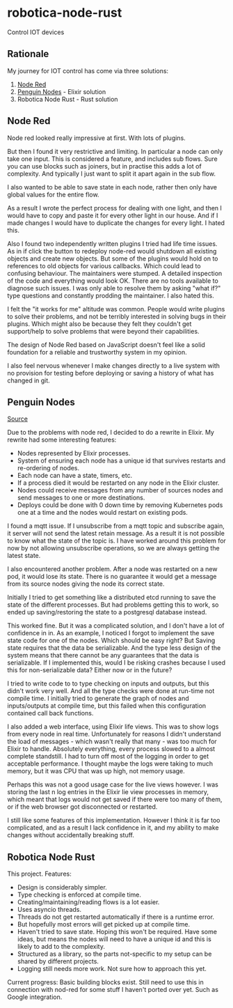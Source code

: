 # robotica-node-rust
Control IOT devices

## Rationale

My journey for IOT control has come via three solutions:

1. [Node Red](https://nodered.org/)
2. [Penguin Nodes](https://github.com/brianmay/penguin_nodes/) - Elixir solution
3. Robotica Node Rust - Rust solution

## Node Red

Node red looked really impressive at first. With lots of plugins.

But then I found it very restrictive and limiting. In particular a node can only take one input. This is considered a feature, and includes sub flows. Sure you can use blocks such as joiners, but in practise this adds a lot of complexity. And typically I just want to split it apart again in the sub flow.

I also wanted to be able to save state in each node, rather then only have global values for the entire flow.

As a result I wrote the perfect process for dealing with one light, and then I would have to copy and paste it for every other light in our house. And if I made changes I would have to duplicate the changes for every light. I hated this.

Also I found two independently written plugins I tried had life time issues. As in if click the button to redeploy node-red would shutdown all existing objects and create new objects. But some of the plugins would hold on to references to old objects for various callbacks. Which could lead to confusing behaviour. The maintainers were stumped. A detailed inspection of the code and everything would look OK. There are no tools available to diagnose such issues. I was only able to resolve them by asking "what if?" type questions and constantly prodding the maintainer. I also hated this.

I felt the "it works for me" altitude was common. People would write plugins to solve their problems, and not be terribly interested in solving bugs in their plugins. Which might also be because they felt they couldn't get support/help to solve problems that were beyond their capabilities.

The design of Node Red based on JavaScript doesn't feel like a solid foundation for a reliable and trustworthy system in my opinion.

I also feel nervous whenever I make changes directly to a live system with no provision for testing before deploying or saving a history of what has changed in git.

## Penguin Nodes

[Source](https://github.com/brianmay/penguin_nodes/)

Due to the problems with node red, I decided to do a rewrite in Elixir. My rewrite had some interesting features:

* Nodes represented by Elixir processes.
* System of ensuring each node has a unique id that survives restarts and re-ordering of nodes.
* Each node can have a state, timers, etc.
* If a process died it would be restarted on any node in the Elixir cluster.
* Nodes could receive messages from any number of sources nodes and send messages to one or more destinations.
* Deploys could be done with 0 down time by removing Kubernetes pods one at a time and the nodes would restart on existing pods.

I found a mqtt issue. If I unsubscribe from a mqtt topic and subscribe again, it server will not send the latest retain message. As a result it is not possible to know what the state of the topic is. I have worked around this problem for now by not allowing unsubscribe operations, so we are always getting the latest state.

I also encountered another problem. After a node was restarted on a new pod, it would lose its state. There is no guarantee it would get a message from its source nodes giving the node its correct state.

Initially I tried to get something like a distributed etcd running to save the state of the different processes. But had problems getting this to work, so ended up saving/restoring the state to a postgresql database instead.

This worked fine. But it was a complicated solution, and I don't have a lot of confidence in in. As an example, I noticed I forgot to implement the save state code for one of the nodes. Which should be easy right? But Saving state requires that the data be serializable. And the type less design of the system means that there cannot be any guarantees that the data is serializable. If I implemented this, would I be risking crashes because I used this for non-serializable data? Either now or in the future?

I tried to write code to to type checking on inputs and outputs, but this didn't work very well. And all the type checks were done at run-time not compile time. I initially tried to generate the graph of nodes and inputs/outputs at compile time, but this failed when this
configuration contained call back functions.

I also added a web interface, using Elixir life views. This was to show logs from every node in real time. Unfortunately for reasons I didn't understand the load of messages - which wasn't really that many - was too much for Elixir to handle. Absolutely everything, every process slowed to a almost complete standstill. I had to turn off most of the logging in order to get acceptable performance. I thought maybe the logs were taking to much memory, but it was CPU that was up high, not memory usage.

Perhaps this was not a good usage case for the live views however. I was storing the last n log entries in the Elixir lie view processes in memory, which meant that logs would not get saved if there were too many of them, or if the web browser got disconnected or restarted.

I still like some features of this implementation. However I think it is far too complicated, and as a result I lack confidence in it, and my ability to make changes without accidentally breaking stuff.

## Robotica Node Rust

This project. Features:

* Design is considerably simpler.
* Type checking is enforced at compile time.
* Creating/maintaining/reading flows is a lot easier.
* Uses asyncio threads.
* Threads do not get restarted automatically if there is a runtime error.
* But hopefully most errors will get picked up at compile time.
* Haven't tried to save state. Hoping this won't be required. Have some ideas, but means the nodes will need to have a unique id and this is likely to add to the complexity.
* Structured as a library, so the parts not-specific to my setup can be shared by different projects.
* Logging still needs more work. Not sure how to approach this yet.

Current progress: Basic building blocks exist. Still need to use this in connection with nod-red for some stuff I haven't ported over yet. Such as Google integration.